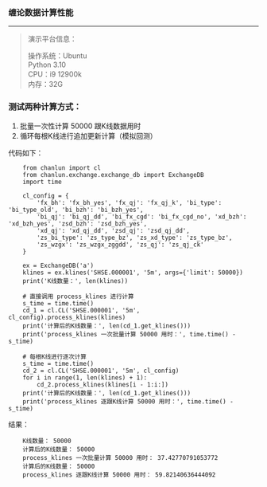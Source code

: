 ### 缠论数据计算性能

---

> 演示平台信息：
>
> 操作系统：Ubuntu   
> Python 3.10   
> CPU：i9 12900k   
> 内存：32G   

### 测试两种计算方式：

1. 批量一次性计算 50000 跟K线数据用时
2. 循环每根K线进行追加更新计算（模拟回测）

代码如下：

        from chanlun import cl
        from chanlun.exchange.exchange_db import ExchangeDB
        import time
        
        cl_config = {
            'fx_bh': 'fx_bh_yes', 'fx_qj': 'fx_qj_k', 'bi_type': 'bi_type_old', 'bi_bzh': 'bi_bzh_yes',
            'bi_qj': 'bi_qj_dd', 'bi_fx_cgd': 'bi_fx_cgd_no', 'xd_bzh': 'xd_bzh_yes', 'zsd_bzh': 'zsd_bzh_yes',
            'xd_qj': 'xd_qj_dd', 'zsd_qj': 'zsd_qj_dd',
            'zs_bi_type': 'zs_type_bz', 'zs_xd_type': 'zs_type_bz',
            'zs_wzgx': 'zs_wzgx_zggdd', 'zs_qj': 'zs_qj_ck'
        }
        
        ex = ExchangeDB('a')
        klines = ex.klines('SHSE.000001', '5m', args={'limit': 50000})
        print('K线数量：', len(klines))
        
        # 直接调用 process_klines 进行计算
        s_time = time.time()
        cd_1 = cl.CL('SHSE.000001', '5m', cl_config).process_klines(klines)
        print('计算后的K线数量：', len(cd_1.get_klines()))
        print('process_klines 一次批量计算 50000 用时：', time.time() - s_time)
        
        # 每根K线进行逐次计算
        s_time = time.time()
        cd_2 = cl.CL('SHSE.000001', '5m', cl_config)
        for i in range(1, len(klines) + 1):
            cd_2.process_klines(klines[i - 1:i:])
        print('计算后的K线数量：', len(cd_1.get_klines()))
        print('process_klines 逐跟K线计算 50000 用时：', time.time() - s_time)

结果：

        K线数量： 50000
        计算后的K线数量： 50000
        process_klines 一次批量计算 50000 用时： 37.42770791053772
        计算后的K线数量： 50000
        process_klines 逐跟K线计算 50000 用时： 59.82140636444092